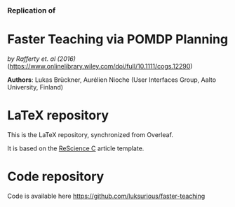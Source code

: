 ### Replication of
# Faster Teaching via POMDP Planning
_by Rafferty et. al (2016)_ (https://www.onlinelibrary.wiley.com/doi/full/10.1111/cogs.12290)

**Authors**: Lukas Brückner, Aurélien Nioche (User Interfaces Group, Aalto University, Finland)

# LaTeX repository
This is the LaTeX repository, synchronized from Overleaf.

It is based on the [ReScience C](https://rescience.github.io/) article template.

# Code repository

Code is available here https://github.com/luksurious/faster-teaching
